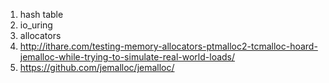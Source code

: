 1. hash table
1. io_uring
1. allocators
  1. http://ithare.com/testing-memory-allocators-ptmalloc2-tcmalloc-hoard-jemalloc-while-trying-to-simulate-real-world-loads/
  1. https://github.com/jemalloc/jemalloc/
